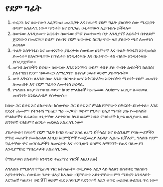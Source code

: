 # የደም ግፊት

1. ተረጋጉ እና ሰውየውን አረጋግጡ፡ መረጋጋት እና ከፍተኛ የደም ግፊት ያለበትን ሰው ማረጋጋት በጣም አስፈላጊ ነው። ጭንቀት እና ድንጋጤ ሁኔታቸውን ሊያባብሱ ይችላሉ።
2. ሰውዬው እንዲቀመጥ እርዱት፡ ሰውዬው ምቹ የመቀመጫ ቦታ እንዲያገኝ እርዱት፣ በተለይም ጀርባውን በመደገፍ። ይህም የልብና የደም ዝውውር ስርዓታቸው ላይ ያለውን ጫና ለመቀነስ ይረዳል።
3. ጥልቅ እስትንፋስ እና መዝናናትን ያበረታቱ፡ ሰውዬው ዘገምተኛ እና ጥልቅ ትንፋሽ እንዲወስድ ይመሩት። በአፍንጫቸው በጥልቀት እንዲተነፍሱ እና በአፋቸው ቀስ ብለው እንዲተነፍሱ ያበረታቷቸው።
4. ጠባብ ልብሶችን ይፍቱ፡- ሰውዬው እንደ አንገትጌ ወይም ቀበቶ ያሉ ጥብቅ ልብሶችን ከለበሰ፣ ያልተገደበ የደም ዝውውርን ለማረጋገጥ በቀስታ ይፍቱ ወይም ያስወግዱት።
5. ውሃ አቅርቡ፡ ለአንድ ሰው አንድ ብርጭቆ ውሃ አቅርቡለት። እርጥበትን ማቆየት የደም መጠንን ለመጠበቅ እና የደም ግፊትን ለመቀነስ ይረዳል.
6. የግለሰቡ ሁኔታ ከተባባሰ ወይም ከባድ ምልክቶች ካጋጠመው ለህክምና እርዳታ ለመደወል መዘግየት እንደሌለብዎ ያስታውሱ።

ከሰው ጋር ይቆዩ እና ይከታተሉ፡ ከሰውየው ጋር ይቆዩ እና ምልክቶቻቸውን በቅርበት ይከታተሉ። እንደ የደረት ሕመም፣ የትንፋሽ ማጠር፣ ግራ መጋባት ወይም የንቃተ ህሊና ማጣት ያሉ የመበላሸት ምልክቶችን ይፈልጉ። ሁኔታቸው እየተባባሰ ከሄደ ወይም ከባድ ምልክቶች ከታዩ ወዲያውኑ ወደ ድንገተኛ የሕክምና ዕርዳታ መደወል አስፈላጊ ነው።

ያስታውሱ፣ ከፍተኛ የደም ግፊት ከባድ የጤና እክል ሊሆን ይችላል፣ እና ሁልጊዜም የባለሙያዎችን ምክር መጠየቅ ይመከራል። እነዚህ እርምጃዎች የመጀመሪያ እርዳታ ሊሰጡ ቢችሉም, ግለሰቡ የደም ግፊታቸው ዋና መንስኤዎችን ለመፍታት እና ተገቢውን ህክምና ለማግኘት የጤና ባለሙያን እንዲያማክር ማበረታታት አስፈላጊ ነው.

(ማስታወስ ያለብዎት አንዳንድ ተጨማሪ ነገሮች እዚህ አሉ)

ለግለሰቡ የሚበላና የሚጠጣ ነገር አትስጡት።
ወዲያውኑ አደጋ ላይ ካልሆነ በስተቀር ግለሰቡን አያንቀሳቅሱ.
ሰውዬው ንቃተ ህሊና ከሌለው ብቻቸውን አይተዋቸው።
ምን ማድረግ እንዳለቦት እርግጠኛ ካልሆኑ፣ ወደ 911 ወይም ወደ አካባቢዎ የድንገተኛ አደጋ ቁጥር መደወል ሁልጊዜ ጥሩ ነው።
